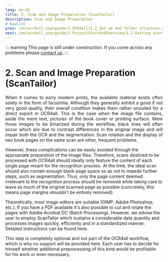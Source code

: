 ```yaml
---
lang: en-US
title: 2. Scan and Image Preparation (ScanTailor)
description: Scan and Image Preparation
# NavLink
prev: /en/ocr4all_userguide/1.OCR4all/1.2_Set up and folder structure.md
next: /en/ocr4all_userguide/3.ProjectStartAndOverview/3.1-Getting started.md
---
```

::: warning 
This page is still under construction.
If you come across any problems please [contact us](mailto:florian.langhanki@uni-wuerzburg.de).
:::
# 2.	Scan and Image Preparation (ScanTailor)

<p style="text-align: justify">When it comes to early modern prints, the available material exists often solely in the form of facsimilia. Although they generally exhibit a good if not very good quality, their overall condition makes them rather unsuited for a direct export in OCR4all. This is the case when the image file contains, aside the mere text, pictures of the book cover or printing surface. Were those images to be binarized during the workflow, black lines will often occur which are due to contrast differences in the original image and will impair both the OCR and the segmentation. Scan rotation and the display of two book pages on the same scan are other, frequent problems.

However, these complications can be easily avoided through the appropriate preparation of the image files. Therefore, scans destined to be processed with OCR4all should ideally only feature the content of each single page meant for the recognition process. At the time, the ideal scan should also contain enough blank page space so as not to impede further steps, such as segmentation. Thus, only the page content deemed irrelevant to the recognition process should be removed while taking care to leave as much of the original scanned page as possible (concretely, this means page margins shouldn’t be entirely removed).

Theoretically, most image editors are suitable (GIMP, Adobe Photoshop, etc.). If you have a PDF available it's also possible to cut and rotate the pages with Adobe Acrobat DC (Batch Processing). However, we advise the user to employ ScanTailor which sustains a considerable data quantity and processes images quickly, efficiently and in a standardized manner. Detailed instructions can be found here.

This step is completely optional and not part of the OCR4all workflow, which is why no support will be provided here. Each user has to decide for himself whether additional preprocessing of this kind would be profitable for his work or even necessary.</p>
